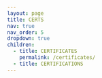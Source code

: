 ```yaml
---
layout: page
title: CERTS
nav: true
nav_order: 5
dropdown: true
children:
  - title: CERTIFICATES
    permalink: /certificates/
  - title: CERTIFICATIONS
---
```

